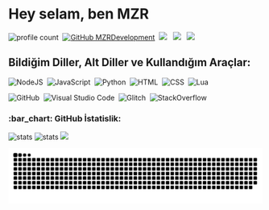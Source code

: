 # Hey selam, ben MZR
![profile count](https://komarev.com/ghpvc/?username=MZRCode&color=red)&nbsp;
[![GitHub MZRDevelopment](https://img.shields.io/github/followers/MZRCode?label=Takipci&style=social)](https://github.com/MZRCode)&nbsp;
<a href="https://discord.gg/ktVdQYrtXF"><img src="https://img.shields.io/badge/Discord-5865F2?style=flat&logo=Discord&logoColor=white"/></a> &nbsp;
<a href="https://youtube.com/@MZRDev"><img src="https://img.shields.io/badge/YouTube-ff0000?style=flat&logo=YouTube&logoColor=white"/></a> &nbsp;
<a href="https://open.spotify.com/user/x9cbfwe8xc9iu6eqfbpsw2ujb"><img src="https://img.shields.io/badge/Spotify-1DB954?style=flat&logo=Spotify&logoColor=white"/></a> &nbsp;

## Bildiğim Diller, Alt Diller ve Kullandığım Araçlar:
![NodeJS](https://img.shields.io/badge/-Node.js%20-111111?style=flat&logo=Node.js)&nbsp;
![JavaScript](https://img.shields.io/badge/-JavaScript-05122A?style=flat&logo=javascript)&nbsp;
![Python](https://img.shields.io/badge/-Python-05122A?style=flat&logo=python)&nbsp;
![HTML](https://img.shields.io/badge/-HTML-05122A?style=flat&logo=HTML5)&nbsp;
![CSS](https://img.shields.io/badge/-CSS-05122A?style=flat&logo=CSS3)&nbsp;
![Lua](https://img.shields.io/badge/-Lua-05122A?style=flat&logo=Lua)&nbsp;

![GitHub](https://img.shields.io/badge/-GitHub-05122A?style=flat&logo=github)&nbsp;
![Visual Studio Code](https://img.shields.io/badge/-Visual%20Studio%20Code-05122A?style=flat&logo=visual-studio-code&logoColor=007ACC)&nbsp;
![Glitch](https://img.shields.io/badge/-Glitch%20Code%20Editor-05122A?style=flat&logo=Glitch)&nbsp;
![StackOverflow](https://img.shields.io/badge/-Stack%20Overflow-05122A?style=flat&logo=StackOverflow)&nbsp;


<h3 align="left">:bar_chart: GitHub İstatislik:</h3>
<p align="left">
   <img src="https://github-readme-stats.vercel.app/api?username=MZRCode&count_private=true&show_icons=true&theme=dark&hide_border=true" width="%100" height="150px" alt="stats" />
   <img src="https://github-readme-stats-git-masterrstaa-rickstaa.vercel.app//api/top-langs/?username=MZRCode&show_icons=true&theme=dark&hide_border=true&layout=compact" width="%100" height="150px" alt="stats" />
<img src="https://github-profile-trophy.vercel.app/?username=MZRCode&theme=radical" />
</p>

![snake-game](https://raw.githubusercontent.com/MZRCode/MZRCode/5e2c64c0afbf5315bbdde4c28551a3eb8c1a5dfe/snake.svg)
